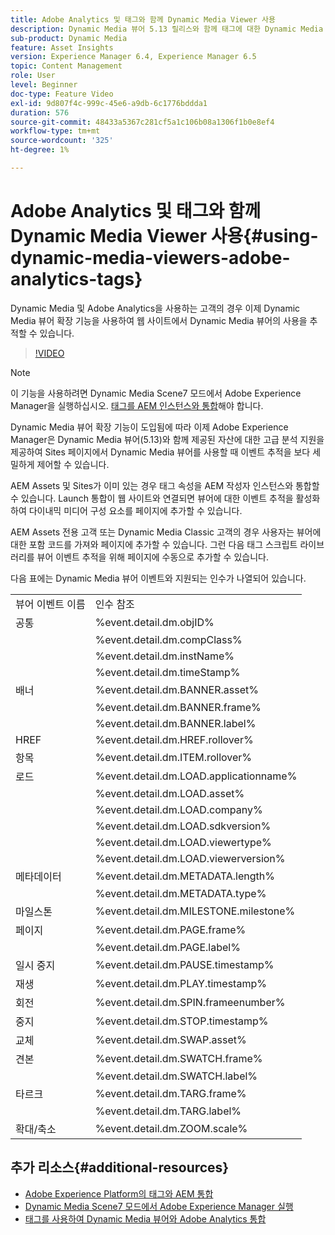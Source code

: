 ```yaml
---
title: Adobe Analytics 및 태그와 함께 Dynamic Media Viewer 사용
description: Dynamic Media 뷰어 5.13 릴리스와 함께 태그에 대한 Dynamic Media 뷰어 확장 기능을 사용하면 Dynamic Media, Adobe Analytics 및 태그의 고객이 태그 구성에서 Dynamic Media 뷰어에 대한 이벤트 및 데이터를 사용할 수 있습니다.
sub-product: Dynamic Media
feature: Asset Insights
version: Experience Manager 6.4, Experience Manager 6.5
topic: Content Management
role: User
level: Beginner
doc-type: Feature Video
exl-id: 9d807f4c-999c-45e6-a9db-6c1776bddda1
duration: 576
source-git-commit: 48433a5367c281cf5a1c106b08a1306f1b0e8ef4
workflow-type: tm+mt
source-wordcount: '325'
ht-degree: 1%

---
```


# Adobe Analytics 및 태그와 함께 Dynamic Media Viewer 사용{#using-dynamic-media-viewers-adobe-analytics-tags}

Dynamic Media 및 Adobe Analytics을 사용하는 고객의 경우 이제 Dynamic Media 뷰어 확장 기능을 사용하여 웹 사이트에서 Dynamic Media 뷰어의 사용을 추적할 수 있습니다.

>[!VIDEO](https://video.tv.adobe.com/v/32897?quality=12&learn=on&captions=kor)

>[!NOTE]
>
> 이 기능을 사용하려면 Dynamic Media Scene7 모드에서 Adobe Experience Manager을 실행하십시오. [태그를 AEM 인스턴스와 통합](https://experienceleague.adobe.com/docs/experience-manager-learn/sites/integrations/experience-platform-launch/overview.html?lang=ko)해야 합니다.

Dynamic Media 뷰어 확장 기능이 도입됨에 따라 이제 Adobe Experience Manager은 Dynamic Media 뷰어(5.13)와 함께 제공된 자산에 대한 고급 분석 지원을 제공하여 Sites 페이지에서 Dynamic Media 뷰어를 사용할 때 이벤트 추적을 보다 세밀하게 제어할 수 있습니다.

AEM Assets 및 Sites가 이미 있는 경우 태그 속성을 AEM 작성자 인스턴스와 통합할 수 있습니다. Launch 통합이 웹 사이트와 연결되면 뷰어에 대한 이벤트 추적을 활성화하여 다이내믹 미디어 구성 요소를 페이지에 추가할 수 있습니다.

AEM Assets 전용 고객 또는 Dynamic Media Classic 고객의 경우 사용자는 뷰어에 대한 포함 코드를 가져와 페이지에 추가할 수 있습니다. 그런 다음 태그 스크립트 라이브러리를 뷰어 이벤트 추적을 위해 페이지에 수동으로 추가할 수 있습니다.

다음 표에는 Dynamic Media 뷰어 이벤트와 지원되는 인수가 나열되어 있습니다.

<table>
   <tbody>
      <tr>
         <td>뷰어 이벤트 이름</td>
         <td>인수 참조</td>
      </tr>
      <tr>
         <td> 공통 </td>
         <td> %event.detail.dm.objID% </td>
      </tr>
      <tr>
         <td> </td>
         <td> %event.detail.dm.compClass% </td>
      </tr>
      <tr>
         <td> </td>
         <td> %event.detail.dm.instName% </td>
      </tr>
      <tr>
         <td> </td>
         <td> %event.detail.dm.timeStamp% </td>
      </tr>
      <tr>
         <td> 배너 <br></td>
         <td> %event.detail.dm.BANNER.asset% </td>
      </tr>
      <tr>
         <td> </td>
         <td> %event.detail.dm.BANNER.frame% </td>
      </tr>
      <tr>
         <td> </td>
         <td> %event.detail.dm.BANNER.label% </td>
      </tr>
      <tr>
         <td> HREF </td>
         <td> %event.detail.dm.HREF.rollover% </td>
      </tr>
      <tr>
         <td> 항목 </td>
         <td> %event.detail.dm.ITEM.rollover% </td>
      </tr>
      <tr>
         <td> 로드 </td>
         <td> %event.detail.dm.LOAD.applicationname% </td>
      </tr>
      <tr>
         <td><strong> </strong></td>
         <td> %event.detail.dm.LOAD.asset% </td>
      </tr>
      <tr>
         <td><strong> </strong></td>
         <td> %event.detail.dm.LOAD.company% </td>
      </tr>
      <tr>
         <td><strong> </strong></td>
         <td> %event.detail.dm.LOAD.sdkversion% </td>
      </tr>
      <tr>
         <td><strong> </strong></td>
         <td> %event.detail.dm.LOAD.viewertype% </td>
      </tr>
      <tr>
         <td><strong> </strong></td>
         <td> %event.detail.dm.LOAD.viewerversion% </td>
      </tr>
      <tr>
         <td> 메타데이터 </td>
         <td> %event.detail.dm.METADATA.length% </td>
      </tr>
      <tr>
         <td> </td>
         <td> %event.detail.dm.METADATA.type% </td>
      </tr>
      <tr>
         <td> 마일스톤 </td>
         <td> %event.detail.dm.MILESTONE.milestone% </td>
      </tr>
      <tr>
         <td> 페이지 </td>
         <td> %event.detail.dm.PAGE.frame% </td>
      </tr>
      <tr>
         <td> </td>
         <td> %event.detail.dm.PAGE.label% </td>
      </tr>
      <tr>
         <td> 일시 중지 </td>
         <td> %event.detail.dm.PAUSE.timestamp% </td>
      </tr>
      <tr>
         <td> 재생 </td>
         <td> %event.detail.dm.PLAY.timestamp% </td>
      </tr>
      <tr>
         <td> 회전 </td>
         <td> %event.detail.dm.SPIN.frameenumber% </td>
      </tr>
      <tr>
         <td> 중지 </td>
         <td> %event.detail.dm.STOP.timestamp% </td>
      </tr>
      <tr>
         <td> 교체 </td>
         <td> %event.detail.dm.SWAP.asset% </td>
      </tr>
      <tr>
         <td> 견본 </td>
         <td> %event.detail.dm.SWATCH.frame% </td>
      </tr>
      <tr>
         <td> </td>
         <td> %event.detail.dm.SWATCH.label% </td>
      </tr>
      <tr>
         <td> 타르크 </td>
         <td> %event.detail.dm.TARG.frame% </td>
      </tr>
      <tr>
         <td> </td>
         <td> %event.detail.dm.TARG.label% </td>
      </tr>
      <tr>
         <td> 확대/축소 </td>
         <td> %event.detail.dm.ZOOM.scale% </td>
      </tr>
   </tbody>
</table>

## 추가 리소스{#additional-resources}

* [Adobe Experience Platform의 태그와 AEM 통합](https://experienceleague.adobe.com/docs/experience-manager-learn/sites/integrations/experience-platform-launch/overview.html?lang=ko)
* [Dynamic Media Scene7 모드에서 Adobe Experience Manager 실행](https://experienceleague.adobe.com/docs/experience-manager-65/assets/dynamic/config-dms7.html?lang=ko)
* [태그를 사용하여 Dynamic Media 뷰어와 Adobe Analytics 통합](https://experienceleague.adobe.com/docs/experience-manager-learn/assets/dynamic-media/dynamic-media-viewer-extension-use.html?lang=ko)
